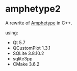 # amphetype2

A rewrite of [Amphetype](https://code.google.com/p/amphetype/) in C++.

using:

*   Qt 5.7
*   QCustomPlot 1.3.1
*   SQLite 3.8.10.2
*   sqlite3pp
*   CMake 3.6.2